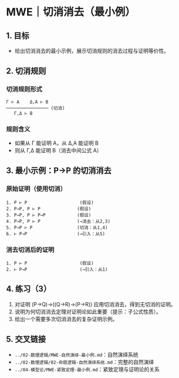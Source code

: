 # MWE｜切消消去（最小例）

## 1. 目标

- 给出切消消去的最小示例，展示切消规则的消去过程与证明等价性。

## 2. 切消规则

### 切消规则形式

```text
Γ ⊢ A    Δ,A ⊢ B
──────────────── (切消)
   Γ,Δ ⊢ B
```

### 规则含义

- 如果从 Γ 能证明 A，从 Δ,A 能证明 B
- 则从 Γ,Δ 能证明 B（消去中间公式 A）

## 3. 最小示例：P→P 的切消消去

### 原始证明（使用切消）

```text
1. P ⊢ P                    (假设)
2. P→P, P ⊢ P              (假设)
3. P→P, P ⊢ P→P            (假设)
4. P→P, P ⊢ P              (→消去：从2,3)
5. P→P ⊢ P                 (切消：从1,4)
6. ⊢ P→P                   (→引入：从5)
```

### 消去切消后的证明

```text
1. P ⊢ P                    (假设)
2. ⊢ P→P                    (→引入：从1)
```

## 4. 练习（3）

1) 对证明 (P→Q)→((Q→R)→(P→R)) 应用切消消去，得到无切消的证明。
2) 说明为何切消消去定理对证明论如此重要（提示：子公式性质）。
3) 给出一个需要多次切消消去的复杂证明示例。

## 5. 交叉链接

- `../02-数理逻辑/MWE-自然演绎-最小例.md`：自然演绎系统
- `../02-数理逻辑/02-命题逻辑-自然演绎系统.md`：完整的自然演绎
- `../04-模型论/MWE-紧致定理-最小例.md`：紧致定理与证明论的关系
